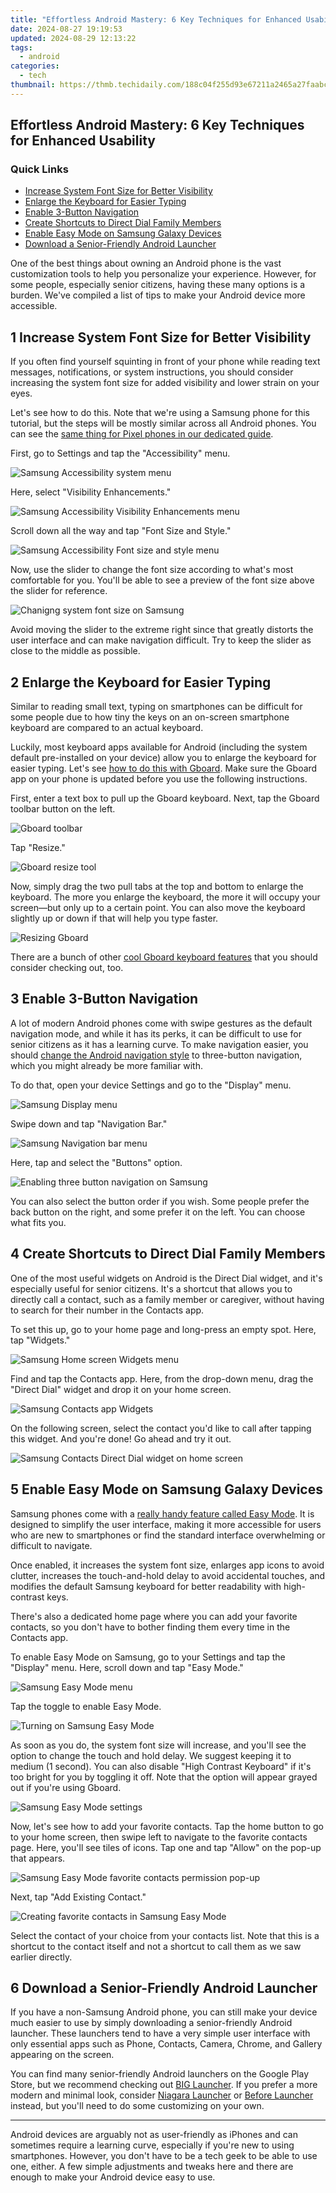 ```yaml
---
title: "Effortless Android Mastery: 6 Key Techniques for Enhanced Usability"
date: 2024-08-27 19:19:53
updated: 2024-08-29 12:13:22
tags:
  - android
categories:
  - tech
thumbnail: https://thmb.techidaily.com/188c04f255d93e67211a2465a27faabcbf2c001ac13c5309944b496e7b0daf2e.jpg
---
```


## Effortless Android Mastery: 6 Key Techniques for Enhanced Usability

### Quick Links

* [Increase System Font Size for Better Visibility](https://techidaily.com/how-to-boost-fps-in-rust/)
* [Enlarge the Keyboard for Easier Typing](https://desktop-recording.techidaily.com/updated-top-mac-capture-techniques-overview-char-limit-156/)
* [Enable 3-Button Navigation](https://twitter-videos.techidaily.com/updated-pioneering-success-with-real-time-twitter-videos/)
* [Create Shortcuts to Direct Dial Family Members](https://ios-pokemon-go.techidaily.com/in-2024-why-is-ipogo-not-working-on-apple-iphone-7-plus-fixed-drfone-by-drfone-virtual-ios/)
* [Enable Easy Mode on Samsung Galaxy Devices](https://tech-renaissance.techidaily.com/step-by-step-guide-enabling-automatic-user-login-on-windows/)
* [Download a Senior-Friendly Android Launcher](https://fix-guide.techidaily.com/set-your-preferred-job-location-on-linkedin-app-of-your-vivo-y100i-drfone-by-drfone-virtual-android/)

 One of the best things about owning an Android phone is the vast customization tools to help you personalize your experience. However, for some people, especially senior citizens, having these many options is a burden. We've compiled a list of tips to make your Android device more accessible.

## 1  Increase System Font Size for Better Visibility 

 If you often find yourself squinting in front of your phone while reading text messages, notifications, or system instructions, you should consider increasing the system font size for added visibility and lower strain on your eyes.

 Let's see how to do this. Note that we're using a Samsung phone for this tutorial, but the steps will be mostly similar across all Android phones. You can see the [same thing for Pixel phones in our dedicated guide](https://youtube-lab.techidaily.com/ed-in-2024-filmmakers-choice-selecting-perfect-lenses-for-youtube-creation/).

 First, go to Settings and tap the "Accessibility" menu.

![Samsung Accessibility system menu](https://static1.howtogeekimages.com/wordpress/wp-content/uploads/2024/02/samsung-accessibility-system-menu.jpeg) 

 Here, select "Visibility Enhancements."

![Samsung Accessibility Visibility Enhancements menu](https://static1.howtogeekimages.com/wordpress/wp-content/uploads/2024/02/samsung-accessibility-visibility-enhancements-menu.jpeg) 

 Scroll down all the way and tap "Font Size and Style."

![Samsung Accessibility Font size and style menu](https://static1.howtogeekimages.com/wordpress/wp-content/uploads/2024/02/samsung-accessibility-font-size-and-style-menu.jpeg) 

 Now, use the slider to change the font size according to what's most comfortable for you. You'll be able to see a preview of the font size above the slider for reference.

![Chanigng system font size on Samsung](https://static1.howtogeekimages.com/wordpress/wp-content/uploads/2024/02/chanigng-system-font-size-on-samsung.jpeg) 

 Avoid moving the slider to the extreme right since that greatly distorts the user interface and can make navigation difficult. Try to keep the slider as close to the middle as possible.

## 2  Enlarge the Keyboard for Easier Typing 

 Similar to reading small text, typing on smartphones can be difficult for some people due to how tiny the keys on an on-screen smartphone keyboard are compared to an actual keyboard.

 Luckily, most keyboard apps available for Android (including the system default pre-installed on your device) allow you to enlarge the keyboard for easier typing. Let's see [how to do this with Gboard](https://apple-account.techidaily.com/in-2024-how-to-fix-locked-apple-id-from-apple-iphone-11-pro-by-drfone-ios/). Make sure the Gboard app on your phone is updated before you use the following instructions.

 First, enter a text box to pull up the Gboard keyboard. Next, tap the Gboard toolbar button on the left.

![Gboard toolbar](https://static1.howtogeekimages.com/wordpress/wp-content/uploads/2024/02/gboard-toolbar.jpeg) 

 Tap "Resize."

![Gboard resize tool](https://static1.howtogeekimages.com/wordpress/wp-content/uploads/2024/02/gboard-resize-tool.jpeg) 

 Now, simply drag the two pull tabs at the top and bottom to enlarge the keyboard. The more you enlarge the keyboard, the more it will occupy your screen—but only up to a certain point. You can also move the keyboard slightly up or down if that will help you type faster.

![Resizing Gboard](https://static1.howtogeekimages.com/wordpress/wp-content/uploads/2024/02/resizing-gboard.jpeg) 

 There are a bunch of other [cool Gboard keyboard features](https://win-blog.techidaily.com/resolved-league-of-legends-connection-issue-loop-glitch-patched-update/) that you should consider checking out, too.

## 3  Enable 3-Button Navigation 

 A lot of modern Android phones come with swipe gestures as the default navigation mode, and while it has its perks, it can be difficult to use for senior citizens as it has a learning curve. To make navigation easier, you should [change the Android navigation style](https://some-techniques.techidaily.com/in-2024-innovation-unveiled-the-complete-moto-z2-review/) to three-button navigation, which you might already be more familiar with.

 To do that, open your device Settings and go to the "Display" menu.

![Samsung Display menu](https://static1.howtogeekimages.com/wordpress/wp-content/uploads/2024/02/samsung-display-menu.jpeg) 

 Swipe down and tap "Navigation Bar."

![Samsung Navigation bar menu](https://static1.howtogeekimages.com/wordpress/wp-content/uploads/2024/02/samsung-navigation-bar-menu.jpeg) 

 Here, tap and select the "Buttons" option.

![Enabling three button navigation on Samsung](https://static1.howtogeekimages.com/wordpress/wp-content/uploads/2024/02/enabling-three-button-navigation-on-samsung.jpeg) 

 You can also select the button order if you wish. Some people prefer the back button on the right, and some prefer it on the left. You can choose what fits you.

## 4  Create Shortcuts to Direct Dial Family Members 

 One of the most useful widgets on Android is the Direct Dial widget, and it's especially useful for senior citizens. It's a shortcut that allows you to directly call a contact, such as a family member or caregiver, without having to search for their number in the Contacts app.

 To set this up, go to your home page and long-press an empty spot. Here, tap "Widgets."

![Samsung Home screen Widgets menu](https://static1.howtogeekimages.com/wordpress/wp-content/uploads/2024/02/samsung-home-screen-widgets-menu.jpeg) 

 Find and tap the Contacts app. Here, from the drop-down menu, drag the "Direct Dial" widget and drop it on your home screen.

![Samsung Contacts app Widgets](https://static1.howtogeekimages.com/wordpress/wp-content/uploads/2024/02/samsung-contacts-app-widgets.jpeg) 

 On the following screen, select the contact you'd like to call after tapping this widget. And you're done! Go ahead and try it out.

![Samsung Contacts Direct Dial widget on home screen](https://static1.howtogeekimages.com/wordpress/wp-content/uploads/2024/02/samsung-contacts-direct-dial-widget-on-home-screen.jpeg) 

## 5  Enable Easy Mode on Samsung Galaxy Devices 

 Samsung phones come with a [really handy feature called Easy Mode](https://extra-approaches.techidaily.com/updated-redefining-cinematic-exploration-via-vr/). It is designed to simplify the user interface, making it more accessible for users who are new to smartphones or find the standard interface overwhelming or difficult to navigate.

 Once enabled, it increases the system font size, enlarges app icons to avoid clutter, increases the touch-and-hold delay to avoid accidental touches, and modifies the default Samsung keyboard for better readability with high-contrast keys.

 There's also a dedicated home page where you can add your favorite contacts, so you don't have to bother finding them every time in the Contacts app.

 To enable Easy Mode on Samsung, go to your Settings and tap the "Display" menu. Here, scroll down and tap "Easy Mode."

![Samsung Easy Mode menu](https://static1.howtogeekimages.com/wordpress/wp-content/uploads/2024/02/samsung-easy-mode-menu.jpeg) 

 Tap the toggle to enable Easy Mode.

![Turning on Samsung Easy Mode](https://static1.howtogeekimages.com/wordpress/wp-content/uploads/2024/02/turning-on-samsung-easy-mode.jpeg) 

 As soon as you do, the system font size will increase, and you'll see the option to change the touch and hold delay. We suggest keeping it to medium (1 second). You can also disable "High Contrast Keyboard" if it's too bright for you by toggling it off. Note that the option will appear grayed out if you're using Gboard.

![Samsung Easy Mode settings](https://static1.howtogeekimages.com/wordpress/wp-content/uploads/2024/02/samsung-easy-mode-settings.jpeg) 

 Now, let's see how to add your favorite contacts. Tap the home button to go to your home screen, then swipe left to navigate to the favorite contacts page. Here, you'll see tiles of icons. Tap one and tap "Allow" on the pop-up that appears.

![Samsung Easy Mode favorite contacts permission pop-up](https://static1.howtogeekimages.com/wordpress/wp-content/uploads/2024/02/samsung-easy-mode-favorite-contacts-permission-pop-up.jpeg) 

 Next, tap "Add Existing Contact."

![Creating favorite contacts in Samsung Easy Mode](https://static1.howtogeekimages.com/wordpress/wp-content/uploads/2024/02/creating-favorite-contacts-in-samsung-easy-mode.jpeg) 

 Select the contact of your choice from your contacts list. Note that this is a shortcut to the contact itself and not a shortcut to call them as we saw earlier directly.

## 6  Download a Senior-Friendly Android Launcher 

 If you have a non-Samsung Android phone, you can still make your device much easier to use by simply downloading a senior-friendly Android launcher. These launchers tend to have a very simple user interface with only essential apps such as Phone, Contacts, Camera, Chrome, and Gallery appearing on the screen.

 You can find many senior-friendly Android launchers on the Google Play Store, but we recommend checking out [BIG Launcher](https://www.anrdoezrs.net/links/3607085/type/dlg/sid/UUhtgUeUpU2001959/https://play.google.com/store/apps/details?id=name.kunes.android.launcher.demo&cjevent=191a630ecb2411ee832000ce0a18ba73). If you prefer a more modern and minimal look, consider [Niagara Launcher](https://www.anrdoezrs.net/links/3607085/type/dlg/sid/UUhtgUeUpU2001959/https://play.google.com/store/apps/details?id=bitpit.launcher) or [Before Launcher](https://www.anrdoezrs.net/links/3607085/type/dlg/sid/UUhtgUeUpU2001959/https://play.google.com/store/apps/details?id=com.beforesoft.launcher) instead, but you'll need to do some customizing on your own.

---

 Android devices are arguably not as user-friendly as iPhones and can sometimes require a learning curve, especially if you're new to using smartphones. However, you don't have to be a tech geek to be able to use one, either. A few simple adjustments and tweaks here and there are enough to make your Android device easy to use.

<ins class="adsbygoogle"
     style="display:block"
     data-ad-format="autorelaxed"
     data-ad-client="ca-pub-7571918770474297"
     data-ad-slot="1223367746"></ins>



<ins class="adsbygoogle"
     style="display:block"
     data-ad-client="ca-pub-7571918770474297"
     data-ad-slot="8358498916"
     data-ad-format="auto"
     data-full-width-responsive="true"></ins>
